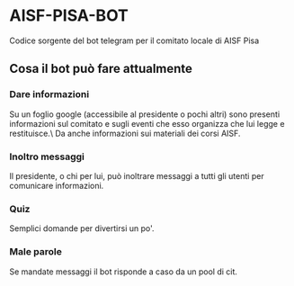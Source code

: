 # AISF-PISA-BOT
Codice sorgente del bot telegram per il comitato locale di AISF Pisa

## Cosa il bot può fare attualmente
### Dare informazioni
Su un foglio google (accessibile al presidente o pochi altri) sono presenti informazioni sul comitato e sugli eventi che esso organizza che lui legge e restituisce.\\
Da anche informazioni sui materiali dei corsi AISF.

### Inoltro messaggi
Il presidente, o chi per lui, può inoltrare messaggi a tutti gli utenti per comunicare informazioni.

### Quiz
Semplici domande per divertirsi un po'.

### Male parole
Se mandate messaggi il bot risponde a caso da un pool di cit.
